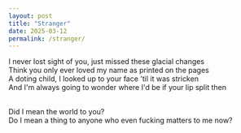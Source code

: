 ```yaml
---
layout: post
title: "Stranger"
date: 2025-03-12
permalink: /stranger/
---
```


I never lost sight of you, just missed these glacial changes<br>
Think you only ever loved my name as printed on the pages<br>
A doting child, I looked up to your face 'til it was stricken<br>
And I'm always going to wonder where I'd be if your lip split then<br><br>

Did I mean the world to you?<br>
Do I mean a thing to anyone who even fucking matters to me now?